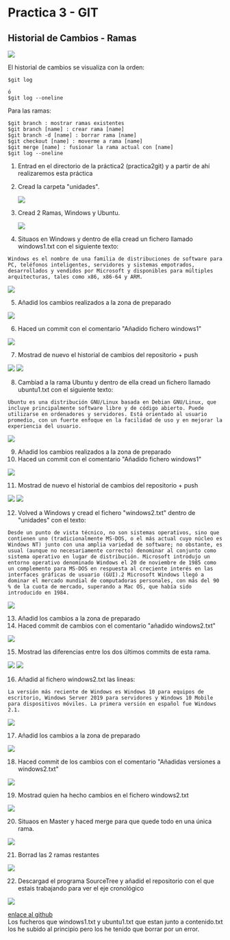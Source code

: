 # Practica 3 - GIT 
## Historial de Cambios - Ramas

![](https://victorhckinthefreeworld.files.wordpress.com/2016/09/git_commit_fire.png?w=1024)

El historial de cambios se visualiza con la orden:
````
$git log

ó 
$git log --oneline
````
Para las ramas:
````
$git branch : mostrar ramas existentes
$git branch [name] : crear rama [name]
$git branch -d [name] : borrar rama [name]
$git checkout [name] : moverme a rama [name]
$git merge [name] : fusionar la rama actual con [name] 
$git log --oneline
````

1. Entrad en el directorio de la práctica2 (practica2git) y a partir de ahí realizaremos esta práctica

2. Cread la carpeta "unidades". 

    <img src="C:\Users\dam_bdpm\Videos\prt3\Imagen1.png">
    
3. Cread 2 Ramas, Windows y Ubuntu.

    <img src="C:\Users\dam_bdpm\Videos\prt3\Imagen2.png">

4.  Situaos en Windows y dentro de ella cread un fichero llamado windows1.txt con el siguiente texto:
```
Windows es el nombre de una familia de distribuciones de software para PC, teléfonos inteligentes, servidores y sistemas empotrados, desarrollados y vendidos por Microsoft y disponibles para múltiples arquitecturas, tales como x86, x86-64 y ARM.
```
<img src="C:\Users\dam_bdpm\Videos\prt3\Imagen3.png">

5. Añadid los cambios realizados a la zona de preparado
<img src="C:\Users\dam_bdpm\Videos\prt3\Imagen5.png">
 
6. Haced un commit con el comentario "Añadido fichero windows1"
<img src="C:\Users\dam_bdpm\Videos\prt3\Imagen6.png">

7. Mostrad de nuevo el historial de cambios del repositorio + push
<img src="C:\Users\dam_bdpm\Videos\prt3\Imagen7.png">
<img src="C:\Users\dam_bdpm\Videos\prt3\Imagen8.png">

8. Cambiad a la rama Ubuntu y dentro de ella cread un fichero llamado ubuntu1.txt con el siguiente texto:
```
Ubuntu es una distribución GNU/Linux basada en Debian GNU/Linux, que incluye principalmente software libre y de código abierto. Puede utilizarse en ordenadores y servidores. Está orientado al usuario promedio, con un fuerte enfoque en la facilidad de uso y en mejorar la experiencia del usuario.
```
<img src="C:\Users\dam_bdpm\Videos\prt3\Imagen9.png">

9. Añadid los cambios realizados a la zona de preparado
10. Haced un commit con el comentario "Añadido fichero windows1"
<img src="C:\Users\dam_bdpm\Videos\prt3\Imagen10.png">

11. Mostrad de nuevo el historial de cambios del repositorio + push
<img src="C:\Users\dam_bdpm\Videos\prt3\Imagen11.png">
<img src="C:\Users\dam_bdpm\Videos\prt3\Imagen12.png">

12. Volved a Windows y cread el fichero "windows2.txt" dentro de "unidades" con el texto:
````
Desde un punto de vista técnico, no son sistemas operativos, sino que contienen uno (tradicionalmente MS-DOS, o el más actual cuyo núcleo es Windows NT) junto con una amplia variedad de software; no obstante, es usual (aunque no necesariamente correcto) denominar al conjunto como sistema operativo en lugar de distribución. Microsoft introdujo un entorno operativo denominado Windows el 20 de noviembre de 1985 como un complemento para MS-DOS en respuesta al creciente interés en las interfaces gráficas de usuario (GUI).2​ Microsoft Windows llegó a dominar el mercado mundial de computadoras personales, con más del 90 % de la cuota de mercado, superando a Mac OS, que había sido introducido en 1984.

````
<img src="C:\Users\dam_bdpm\Videos\prt3\Imagen13.png">

13. Añadid los cambios a la zona de preparado
14. Haced commit de cambios con el comentario "añadido windows2.txt"
<img src="C:\Users\dam_bdpm\Videos\prt3\Imagen14.png">

15. Mostrad las diferencias entre los dos últimos commits de esta rama.
<img src="C:\Users\dam_bdpm\Videos\prt3\Imagen15.png">
<img src="C:\Users\dam_bdpm\Videos\prt3\Imagen16.png">

16. Añadid al fichero windows2.txt las lineas:
```
La versión más reciente de Windows es Windows 10 para equipos de escritorio, Windows Server 2019 para servidores y Windows 10 Mobile para dispositivos móviles. La primera versión en español fue Windows 2.1.
```
<img src="C:\Users\dam_bdpm\Videos\prt3\Imagen18.png">

17. Añadid los cambios a la zona de preparado
<img src="C:\Users\dam_bdpm\Videos\prt3\Imagen19.png">

18. Haced commit de los cambios con el comentario "Añadidas versiones a windows2.txt"
<img src="C:\Users\dam_bdpm\Videos\prt3\Imagen20.png">

19. Mostrad quien ha hecho cambios en el fichero windows2.txt
<img src="C:\Users\dam_bdpm\Videos\prt3\Imagen21.png">

20. Situaos en Master y haced merge para que quede todo en una única rama.
<img src="C:\Users\dam_bdpm\Videos\prt3\Imagen22.png">

21. Borrad las 2 ramas restantes
<img src="C:\Users\dam_bdpm\Videos\prt3\Imagen23.png">

22. Descargad el programa SourceTree y añadid el repositorio con el que estais trabajando para ver el eje cronológico
<img src="C:\Users\dam_bdpm\Videos\prt3\Imagen24.png">


<a href="https://github.com/bayonaa/Practica2Git">enlace al github</a><br>
Los fucheros que windows1.txt y ubuntu1.txt que estan junto a contenido.txt los he subido al principio pero los he tenido que borrar por un error.
